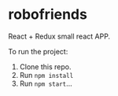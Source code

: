 # robofriends
React + Redux small react APP.

To run the project:

1. Clone this repo.
2. Run `npm install`
3. Run `npm start`...
